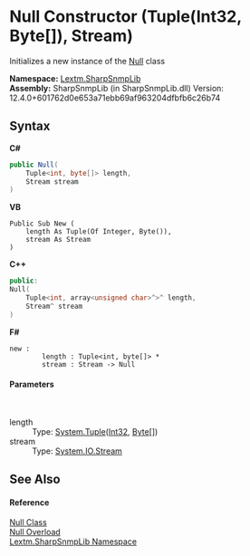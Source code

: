 # Null Constructor (Tuple(Int32, Byte[]), Stream)
 

Initializes a new instance of the <a href="T_Lextm_SharpSnmpLib_Null">Null</a> class

**Namespace:**&nbsp;<a href="N_Lextm_SharpSnmpLib">Lextm.SharpSnmpLib</a><br />**Assembly:**&nbsp;SharpSnmpLib (in SharpSnmpLib.dll) Version: 12.4.0+601762d0e653a71ebb69af963204dfbfb6c26b74

## Syntax

**C#**<br />
``` C#
public Null(
	Tuple<int, byte[]> length,
	Stream stream
)
```

**VB**<br />
``` VB
Public Sub New ( 
	length As Tuple(Of Integer, Byte()),
	stream As Stream
)
```

**C++**<br />
``` C++
public:
Null(
	Tuple<int, array<unsigned char>^>^ length, 
	Stream^ stream
)
```

**F#**<br />
``` F#
new : 
        length : Tuple<int, byte[]> * 
        stream : Stream -> Null
```


#### Parameters
&nbsp;<dl><dt>length</dt><dd>Type: <a href="https://docs.microsoft.com/dotnet/api/system.tuple-2" target="_blank" rel="noopener noreferrer">System.Tuple</a>(<a href="https://docs.microsoft.com/dotnet/api/system.int32" target="_blank" rel="noopener noreferrer">Int32</a>, <a href="https://docs.microsoft.com/dotnet/api/system.byte" target="_blank" rel="noopener noreferrer">Byte</a>[])<br /></dd><dt>stream</dt><dd>Type: <a href="https://docs.microsoft.com/dotnet/api/system.io.stream" target="_blank" rel="noopener noreferrer">System.IO.Stream</a><br /></dd></dl>

## See Also


#### Reference
<a href="T_Lextm_SharpSnmpLib_Null">Null Class</a><br /><a href="Overload_Lextm_SharpSnmpLib_Null__ctor">Null Overload</a><br /><a href="N_Lextm_SharpSnmpLib">Lextm.SharpSnmpLib Namespace</a><br />